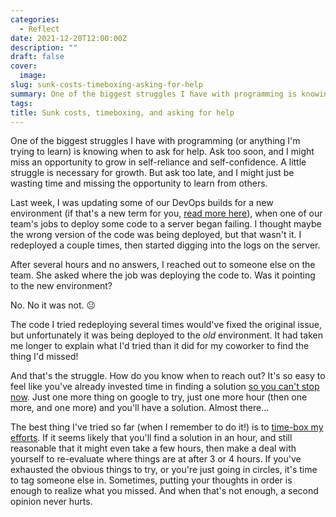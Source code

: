 ```yaml
---
categories:
  - Reflect
date: 2021-12-20T12:00:00Z
description: ""
draft: false
cover:
  image:
slug: sunk-costs-timeboxing-asking-for-help
summary: One of the biggest struggles I have with programming is knowing when to ask for help. A little struggle is necessary for growth, but when am I just wasting time when I could be learning from others?
tags:
title: Sunk costs, timeboxing, and asking for help
---
```

One of the biggest struggles I have with programming (or anything I'm trying to learn) is knowing when to ask for help. Ask too soon, and I might miss an opportunity to grow in self-reliance and self-confidence. A little struggle is necessary for growth. But ask too late, and I might just be wasting time and missing the opportunity to learn from others.

Last week, I was updating some of our DevOps builds for a new environment (if that's a new term for you, [read more here](https://azure.microsoft.com/en-us/overview/what-is-devops)), when one of our team's jobs to deploy some code to a server began failing. I thought maybe the wrong version of the code was being deployed, but that wasn't it. I redeployed a couple times, then started digging into the logs on the server.

After several hours and no answers, I reached out to someone else on the team. She asked where the job was deploying the code to. Was it pointing to the new environment?

No. No it was not. 😐

The code I tried redeploying several times would've fixed the original issue, but unfortunately it was being deployed to the _old_ environment. It had taken me longer to explain what I'd tried than it did for my coworker to find the thing I'd missed!

And that's the struggle. How do you know when to reach out? It's so easy to feel like you've already invested time in finding a solution [so you can't stop now](https://thedecisionlab.com/biases/the-sunk-cost-fallacy/). Just one more thing on google to try, just one more hour (then one more, and one more) and you'll have a solution. Almost there...

The best thing I've tried so far (when I remember to do it!) is to [time-box my efforts](https://www.agilealliance.org/glossary/timebox). If it seems likely that you'll find a solution in an hour, and still reasonable that it might even take a few hours, then make a deal with yourself to re-evaluate where things are at after 3 or 4 hours. If you've exhausted the obvious things to try, or you're just going in circles, it's time to tag someone else in. Sometimes, putting your thoughts in order is enough to realize what you missed. And when that's not enough, a second opinion never hurts.
